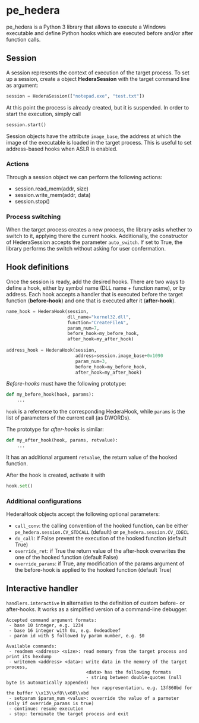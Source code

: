# pe_hedera

pe_hedera is a Python 3 library that allows to execute a Windows executable and define Python hooks which are executed before and/or after function calls.

## Session
A session represents the context of execution of the target process. To set up a session,  create a object **HederaSession** with the target command line as argument:

```python
session = HederaSession(["notepad.exe", "test.txt"])
```

At this point the process is already created, but it is suspended. In order to start the execution, simply call

```python
session.start()
```

Session objects have the attribute `image_base`, the address at which the image of the executable is loaded in the target process. This is useful to set address-based hooks when ASLR is enabled.

### Actions

Through a session object we can perform the following actions:

- session.read_mem(addr, size)
- session.write_mem(addr, data)
- session.stop()

### Process switching

When the target process creates a new process, the library asks whether to switch to it, applying there the current hooks.
Additionally, the constructor of HederaSession accepts the parameter `auto_switch`. If set to True, the library performs the switch without asking for user confermation.

## Hook definitions
Once the session is ready, add the desired hooks.
There are two ways to define a hook, either by symbol name (DLL name + function name), or by address.
Each hook accepts a handler that is executed before the target function (**before-hook**) and one that is executed after it (**after-hook**). 

```python
name_hook = HederaHook(session, 
                       dll_name="kernel32.dll",
                       function="CreateFileA",
                       param_num=7,
                       before_hook=my_before_hook,
                       after_hook=my_after_hook)
                       
address_hook = HederaHook(session, 
                          address=session.image_base+0x1090
                          param_num=3,
                          before_hook=my_before_hook,
                          after_hook=my_after_hook)               
```

*Before-hooks* must have the following prototype:

```python
def my_before_hook(hook, params):
    ...
```

`hook` is a reference to the corresponding HederaHook, while `params` is the list of parameters of the current call (as DWORDs).

The prototype for *after-hooks* is similar:

```python
def my_after_hook(hook, params, retvalue):
    ...
```

It has an additional argument `retvalue`, the return value of the hooked function.

After the hook is created, activate it with

```python
hook.set()
```

### Additional configurations

HederaHook objects accept the following optional parameters:

- `call_conv`: the calling convention of the hooked function, can be either `pe_hedera.session.CV_STDCALL` (default) or `pe_hedera.session.CV_CDECL`
- `do_call`: if False prevent the execution of the hooked function (default True)
- `override_ret`: if True the return value of the after-hook overwrites the one of the hooked function (default False)
- `override_params`: if True, any modification of the params argument of the before-hook is applied to the hooked function (default True)

## Interactive handler

`handlers.interactive` in alternative to the definition of custom before- or after-hooks. It works as a simplified version of a command-line debugger.

```
Accepted command argument formats:
 - base 10 integer, e.g. 1234
 - base 16 integer with 0x, e.g. 0xdeadbeef
 - param id with $ followed by param number, e.g. $0

Available commands:
 - readmem <address> <size>: read memory from the target process and print its hexdump
 - writemem <address> <data>: write data in the memory of the target process,
                              <data> has the following formats
                              - string between double-quotes (null byte is automatically appended)
                              - hex rappresentation, e.g. 13f860bd for the buffer \\x13\\xf8\\x60\\xbd
 - setparam $param_num <value>: ovverride the value of a parmeter (only if override_params is true)
 - continue: resume execution
 - stop: terminate the target process and exit
```


